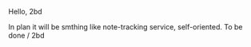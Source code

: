 Hello, 2bd

In plan it will be smthing like note-tracking service, self-oriented.
To be done / 2bd

